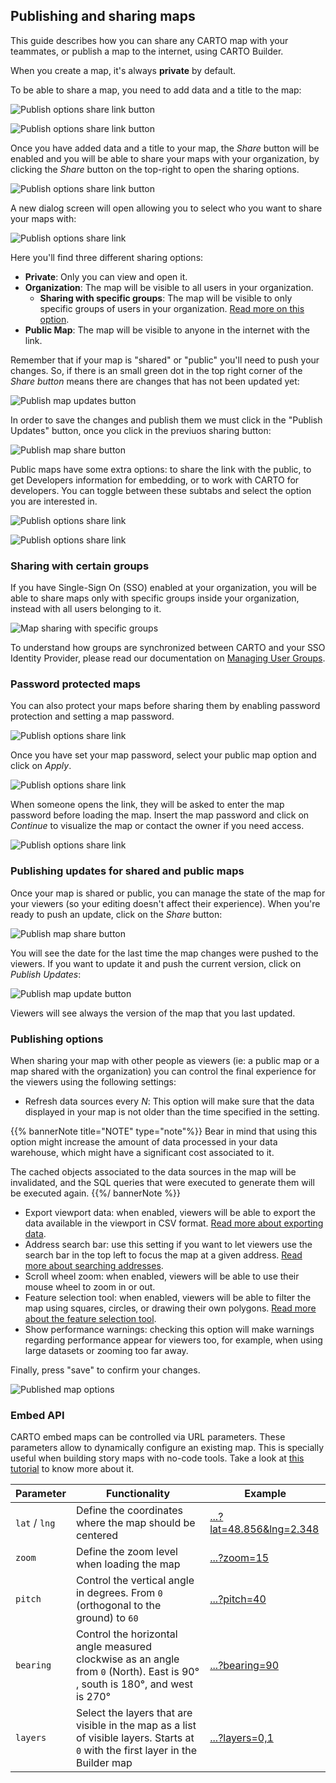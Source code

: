 ## Publishing and sharing maps

This guide describes how you can share any CARTO map with your teammates, or publish a map to the internet, using CARTO Builder.

When you create a map, it's always **private** by default. 

To be able to share a map, you need to add data and a title to the map:


![Publish options share link button](/img/cloud-native-workspace/maps/map_share_button_add_data_and_title.png) 

![Publish options share link button](/img/cloud-native-workspace/maps/map_share_button_disabled.png) 

Once you have added data and a title to your map, the *Share* button will be enabled and you will be able to share your maps with your organization, by clicking the *Share* button on the top-right to open the sharing options. 

![Publish options share link button](/img/cloud-native-workspace/maps/map_share_button.png) 

A new dialog screen will open allowing you to select who you want to share your maps with:

![Publish options share link](/img/cloud-native-workspace/maps/map_sharing_options_private_by_default.png) 

Here you'll find three different sharing options:

* **Private**: Only you can view and open it.
* **Organization**: The map will be visible to all users in your organization.
    * **Sharing with specific groups**: The map will be visible to only specific groups of users in your organization. [Read more on this option](#sharing-with-certain-groups).
* **Public Map**: The map will be visible to anyone in the internet with the link.

Remember that if your map is "shared" or "public" you'll need to push your changes. So, if there is an small green dot in the top right corner of the *Share button* means there are changes that has not been updated yet:

![Publish map updates button](/img/cloud-native-workspace/maps/share_button_the_updates.png)

In order to save the changes and publish them we must click in the "Publish Updates" button, once you click in the previuos sharing button:

![Publish map share button](/img/cloud-native-workspace/maps/map_publish_the_updates.png)

Public maps have some extra options: to share the link with the public, to get Developers information for embedding, or to work with CARTO for developers. You can toggle between these subtabs and select the option you are interested in. 

![Publish options share link](/img/cloud-native-workspace/maps/map_new_sharing_options_public_map.png)

![Publish options share link](/img/cloud-native-workspace/maps/map_new_sharing_options_developers.png)

### Sharing with certain groups

If you have Single-Sign On (SSO) enabled at your organization, you will be able to share maps only with specific groups inside your organization, instead with all users belonging to it.

![Map sharing with specific groups](/img/cloud-native-workspace/maps/map_sharing_options_with_groups.png)


To understand how groups are synchronized between CARTO and your SSO Identity Provider, please read our documentation on [Managing User Groups](/carto-user-manual/settings/managing-user-groups).
### Password protected maps

You can also protect your maps before sharing them by enabling password protection and setting a map password. 

![Publish options share link](/img/cloud-native-workspace/maps/map_sharing_enabling_password_protection.png)

Once you have set your map password, select your public map option and click on *Apply*.

![Publish options share link](/img/cloud-native-workspace/maps/map_sharing_with_password.png)

When someone opens the link, they will be asked to enter the map password before loading the map. Insert the map password and click on *Continue* to visualize the map or contact the owner if you need access.

![Publish options share link](/img/cloud-native-workspace/maps/map_sharing_dialog_enter_password.png)
### Publishing updates for shared and public maps

Once your map is shared or public, you can manage the state of the map for your viewers (so your editing doesn't affect their experience). When you're ready to push an update, click on the *Share* button:

![Publish map share button](/img/cloud-native-workspace/maps/share_button_the_updates.png)

You will see the date for the last time the map changes were pushed to the viewers. If you want to update it and push the current version, click on *Publish Updates*:

![Publish map update button](/img/cloud-native-workspace/maps/map_publish_the_last_published.png)

Viewers will see always the version of the map that you last updated.

### Publishing options

When sharing your map with other people as viewers (ie: a public map or a map shared with the organization) you can control the final experience for the viewers using the following settings:

- Refresh data sources every _N_: This option will make sure that the data displayed in your map is not older than the time specified in the setting.

{{% bannerNote title="NOTE" type="note"%}}
Bear in mind that using this option might increase the amount of data processed in your data warehouse, which might have a significant cost associated to it.

The cached objects associated to the data sources in the map will be invalidated, and the SQL queries that were executed to generate them will be executed again.
{{%/ bannerNote %}}

- Export viewport data: when enabled, viewers will be able to export the data available in the viewport in CSV format. [Read more about exporting data](/carto-user-manual/maps/exporting-data/).
- Address search bar: use this setting if you want to let viewers use the search bar in the top left to focus the map at a given address. [Read more about searching addresses](http://localhost:1313/carto-user-manual/maps/address-search-bar/).
- Scroll wheel zoom: when enabled, viewers will be able to use their mouse wheel to zoom in or out.
- Feature selection tool: when enabled, viewers will be able to filter the map using squares, circles, or drawing their own polygons. [Read more about the feature selection tool](http://localhost:1313/carto-user-manual/maps/feature-selection-tool/).
- Show performance warnings: checking this option will make warnings regarding performance appear for viewers too, for example, when using large datasets or zooming too far away.

Finally, press "save" to confirm your changes.

![Published map options](/img/cloud-native-workspace/maps/map_sharing_options_published_settings.png)

### Embed API

CARTO embed maps can be controlled via URL parameters. These parameters allow to dynamically configure an existing map. This is specially useful when building story maps with no-code tools. Take a look at [this tutorial](/carto-user-manual/tutorials/build-interactive-map-embedded-capabilities/) to know more about it.

|Parameter  |Functionality   |Example   |
|---|---|---|
|`lat` / `lng`|Define the coordinates where the map should be centered|[...?lat=48.856&lng=2.348](https://gcp-us-east1.app.carto.com/map/c869093a-4eea-4239-a3ec-7cce66eb015e?lat=48.856&lng=2.348)
|`zoom`|Define the zoom level when loading the map|[...?zoom=15](https://gcp-us-east1.app.carto.com/map/c869093a-4eea-4239-a3ec-7cce66eb015e?lat=48.856087&lng=2.348647&zoom=15)
|`pitch`|Control the vertical angle in degrees. From `0` (orthogonal to the ground) to `60`|[...?pitch=40](https://gcp-us-east1.app.carto.com/map/c869093a-4eea-4239-a3ec-7cce66eb015e?lat=48.856087&lng=2.348647&zoom=15&pitch=40)
|`bearing`|Control the horizontal angle measured clockwise as an angle from `0` (North). East is 90° , south is 180°, and west is 270°|[...?bearing=90](https://gcp-us-east1.app.carto.com/map/c869093a-4eea-4239-a3ec-7cce66eb015e?lat=48.856087&lng=2.348647&zoom=15&pitch=40&bearing=90)
|`layers`|Select the layers that are visible in the map as a list of visible layers. Starts at `0` with the first layer in the Builder map | [...?layers=0,1](https://gcp-us-east1.app.carto.com/map/c869093a-4eea-4239-a3ec-7cce66eb015e?lat=48.856087&lng=2.348647&zoom=15&pitch=40&bearing=90&layers=0)




